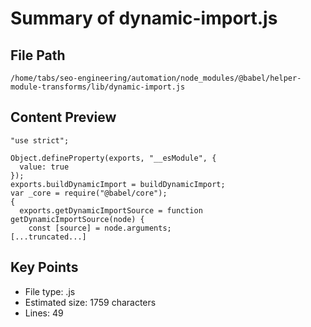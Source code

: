 # Summary of dynamic-import.js
  
## File Path
`/home/tabs/seo-engineering/automation/node_modules/@babel/helper-module-transforms/lib/dynamic-import.js`

## Content Preview
```
"use strict";

Object.defineProperty(exports, "__esModule", {
  value: true
});
exports.buildDynamicImport = buildDynamicImport;
var _core = require("@babel/core");
{
  exports.getDynamicImportSource = function getDynamicImportSource(node) {
    const [source] = node.arguments;
[...truncated...]
```

## Key Points
- File type: .js
- Estimated size: 1759 characters
- Lines: 49
